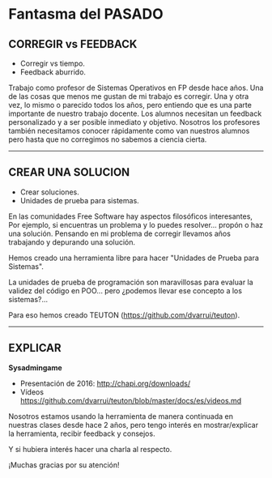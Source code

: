 
# Fantasma del PASADO

## CORREGIR vs FEEDBACK

* Corregir vs tiempo.
* Feedback aburrido.

Trabajo como profesor de Sistemas Operativos en FP desde hace años.
Una de las cosas que menos me gustan de mi trabajo es corregir. Una y otra vez, lo mismo o parecido todos los años, pero entiendo que es una parte importante de nuestro trabajo docente. Los alumnos necesitan un feedback personalizado y a ser posible inmediato y objetivo. Nosotros los profesores también necesitamos conocer rápidamente como van nuestros alumnos pero hasta que no corregimos no sabemos a ciencia cierta.

---

## CREAR UNA SOLUCION

* Crear soluciones.
* Unidades de prueba para sistemas.

En las comunidades Free Software hay aspectos filosóficos interesantes, Por ejemplo, si encuentras un problema y lo puedes resolver... propón o haz una solución. Pensando en mi problema de corregir llevamos años trabajando y depurando una solución.

Hemos creado una herramienta libre para hacer "Unidades de Prueba para Sistemas".

La unidades de prueba de programación son maravillosas para evaluar la validez del código en POO... pero ¿podemos llevar ese concepto a los sistemas?...

Para eso hemos creado TEUTON (https://github.com/dvarrui/teuton).

---

## EXPLICAR

**Sysadmingame**
* Presentación de 2016: http://chapi.org/downloads/
* Vídeos https://github.com/dvarrui/teuton/blob/master/docs/es/videos.md

Nosotros estamos usando la herramienta de manera continuada en nuestras clases desde hace 2 años, pero tengo interés en mostrar/explicar la herramienta, recibir feedback y consejos.

Y si hubiera interés hacer una charla al respecto.

¡Muchas gracias por su atención!

